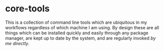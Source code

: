 # core-tools

This is a collection of command line tools which are ubiquitous in my workflows regardless of which
machine I am using. By design these are all things which can be installed quickly and easily through
any package manager, are kept up to date by the system, and are regularly invoked _by me directly_.
